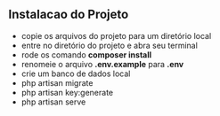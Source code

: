 ## Instalacao do Projeto

- copie os arquivos do projeto para um diretório local
- entre no diretório do projeto e abra seu terminal
- rode os comando **composer install**
- renomeie o arquivo **.env.example** para **.env**
- crie um banco de dados local
- php artisan migrate
- php artisan key:generate
- php artisan serve

